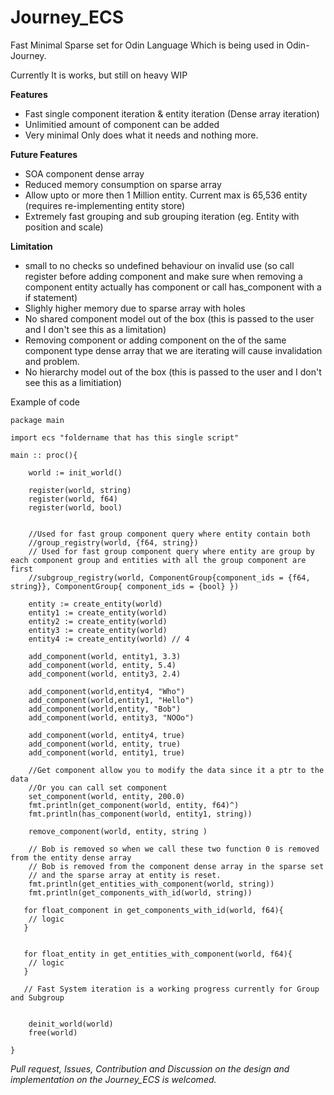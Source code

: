 # Journey_ECS
Fast Minimal Sparse set for Odin Language Which is being used in Odin-Journey.

Currently It is works, but still on heavy WIP
</br>

**Features**
- Fast single component iteration & entity iteration (Dense array iteration) 
- Unlimitied amount of component can be added
- Very minimal Only does what it needs and nothing more.

**Future Features**
- SOA component dense array
- Reduced memory consumption on sparse array
- Allow upto or more then 1 Million entity. Current max is 65,536 entity (requires re-implementing entity store)
- Extremely fast grouping and sub grouping iteration (eg. Entity with position and scale)

**Limitation**
- small to no checks so undefined behaviour on invalid use (so call register before adding component and make sure when removing a component entity actually has component or call has_component with a if statement)
- Slighly higher memory due to sparse array with holes 
- No shared component model out of the box (this is passed to the user and I don't see this as a limitation)
- Removing component or adding component on the of the same component type dense array that we are iterating will cause invalidation and problem.
- No hierarchy model out of the box (this is passed to the user and I don't see this as a limitiation) 

Example of code 
```odin
package main

import ecs "foldername that has this single script"

main :: proc(){

    world := init_world()
 
    register(world, string)
    register(world, f64)
    register(world, bool)

    
    //Used for fast group component query where entity contain both
    //group_registry(world, {f64, string})
    // Used for fast group component query where entity are group by each component group and entities with all the group component are first
    //subgroup_registry(world, ComponentGroup{component_ids = {f64, string}}, ComponentGroup{ component_ids = {bool} })

    entity := create_entity(world)
    entity1 := create_entity(world) 
    entity2 := create_entity(world) 
    entity3 := create_entity(world) 
    entity4 := create_entity(world) // 4

    add_component(world, entity1, 3.3)
    add_component(world, entity, 5.4)
    add_component(world, entity3, 2.4)

    add_component(world,entity4, "Who")
    add_component(world,entity1, "Hello")
    add_component(world,entity, "Bob")
    add_component(world, entity3, "NOOo")
    
    add_component(world, entity4, true)
    add_component(world, entity, true)
    add_component(world, entity1, true)

    //Get component allow you to modify the data since it a ptr to the data
    //Or you can call set component
    set_component(world, entity, 200.0)
    fmt.println(get_component(world, entity, f64)^)
    fmt.println(has_component(world, entity1, string))

    remove_component(world, entity, string )

    // Bob is removed so when we call these two function 0 is removed from the entity dense array
    // Bob is removed from the component dense array in the sparse set
    // and the sparse array at entity is reset. 
    fmt.println(get_entities_with_component(world, string))
    fmt.println(get_components_with_id(world, string))

   for float_component in get_components_with_id(world, f64){
    // logic
   }


   for float_entity in get_entities_with_component(world, f64){
    // logic
   }

   // Fast System iteration is a working progress currently for Group and Subgroup
   

	deinit_world(world)
    free(world)

}

```

*Pull request, Issues, Contribution and Discussion on the design and implementation on the Journey_ECS is welcomed.*
